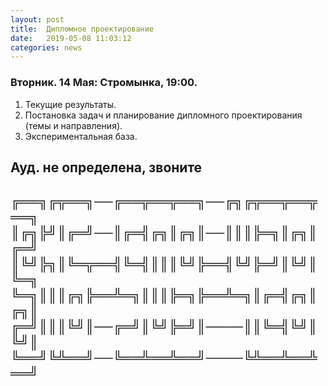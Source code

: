 ```yaml
---
layout: post
title:  Дипломное проектирование
date:   2019-05-08 11:03:12
categories: news
---
```

### Вторник. 14 Мая: Стромынка, 19:00. 
1. Текущие результаты. 
2. Постановка задач и планирование дипломного проектирования (темы и направления).
3. Экспериментальная база.

Ауд. не определена, звоните
-----------------------------------
╔══╗╔╦══╗──╔══╦══╦══╗──╔╗╔╦══╦══╦══╗
║╔╗╠╝║╔═╝──║╔═╣╔╗║╔╗║──║║║╠═╗║╔╗║╔═╝
║╚╝╠╗║╚═╦══╣╚═╣║║║╚╝╠══╣╚╝╠═╝║╚╝║╚═╗
╚═╗║║║╔╗╠══╩═╗║║║╠═╗╠══╩═╗║╔═╣╔╗║╔╗║
╔═╝║║║╚╝║──╔═╝║╚╝╠═╝║────║║╚═╣╚╝║╚╝║
╚══╝╚╩══╝──╚══╩══╩══╝────╚╩══╩══╩══╝
--------------------------------------



